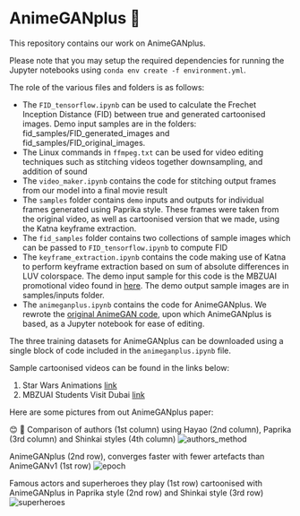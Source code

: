 # AnimeGANplus :movie_camera:
This repository contains our work on AnimeGANplus.

Please note that you may setup the required dependencies for running the Jupyter notebooks using 
`conda env create -f environment.yml`.


The role of the various files and folders is as follows:
- The `FID_tensorflow.ipynb` can be used to calculate the Frechet Inception Distance (FID) between true and generated cartoonised images. Demo input samples are in the folders: fid_samples/FID_generated_images and fid_samples/FID_original_images.  
- The Linux commands in `ffmpeg.txt` can be used for video editing techniques such as stitching videos together downsampling, and addition of sound
- The `video_maker.ipynb` contains the code for stitching output frames from our model into a final movie result
- The `samples` folder contains `demo` inputs and outputs for individual frames generated using Paprika style. These frames were taken from the original video, as well as cartoonised version that we made, using the Katna keyframe extraction. 
- The `fid_samples` folder contains two collections of sample images which can be passed to `FID_tensorflow.ipynb` to compute FID 
- The `keyframe_extraction.ipynb` contains the code making use of Katna to perform keyframe extraction based on sum of absolute differences in LUV colorspace. The demo input sample for this code is the MBZUAI promotional video found in [here](https://www.youtube.com/watch?v=ccrbvLG4JYw). The demo output sample images are in samples/inputs folder.   
- The `animeganplus.ipynb` contains the code for AnimeGANplus. We rewrote the [original AnimeGAN code](https://github.com/TachibanaYoshino/AnimeGAN), upon which AnimeGANplus is based, as a Jupyter notebook for ease of editing.
 
The three training datasets for AnimeGANplus can be downloaded using a single block of code included in the `animeganplus.ipynb` file.

Sample cartoonised videos can be found in the links below:
1. Star Wars Animations [link](https://www.youtube.com/watch?v=jhuv-PCNcok) 
2. MBZUAI Students Visit Dubai [link](https://youtu.be/SshWGqukons)

Here are some pictures from out AnimeGANplus paper:

😊 🚀 Comparison of authors (1st column) using Hayao (2nd column), Paprika (3rd column) and Shinkai styles (4th column)
![authors_method](https://user-images.githubusercontent.com/22077758/116824306-8931fd00-ab9a-11eb-95e6-e2640423fc44.png)



AnimeGANplus (2nd row), converges faster with fewer artefacts than AnimeGANv1 (1st row)
![epoch](https://user-images.githubusercontent.com/22077758/116824321-9949dc80-ab9a-11eb-8182-15c0dd1654a3.png)



Famous actors and superheroes they play (1st row) cartoonised with AnimeGANplus in Paprika style (2nd row) and Shinkai style (3rd row)
![superheroes](https://user-images.githubusercontent.com/22077758/116824325-9b13a000-ab9a-11eb-8fe3-8e85a0633bd2.png)
